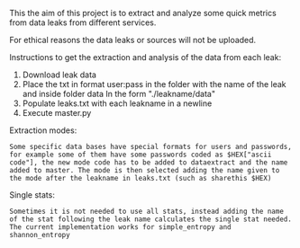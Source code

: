 This the aim of this project is to extract and analyze some quick metrics from data leaks from different services.

For ethical reasons the data leaks or sources will not be uploaded.

Instructions to get the extraction and analysis of the data from each leak:

1. Download leak data
2. Place the txt in format user:pass in the folder with the name of the leak and inside folder data
    In the form "./leakname/data"
3. Populate leaks.txt with each leakname in a newline
4. Execute master.py

Extraction modes:

    Some specific data bases have special formats for users and passwords, for example some of them have some passwords coded as $HEX["ascii code"], the new mode code has to be added to dataextract and the name added to master. The mode is then selected adding the name given to the mode after the leakname in leaks.txt (such as sharethis $HEX) 

Single stats:

    Sometimes it is not needed to use all stats, instead adding the name of the stat following the leak name calculates the single stat needed. The current implementation works for simple_entropy and shannon_entropy
